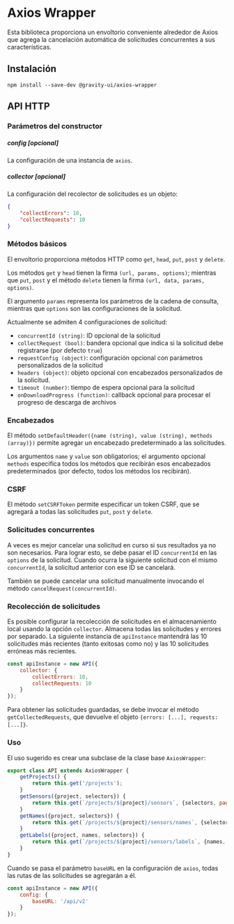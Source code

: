 # Axios Wrapper
Esta biblioteca proporciona un envoltorio conveniente alrededor de Axios que agrega la cancelación automática de solicitudes concurrentes a sus características.

## Instalación

```shell
npm install --save-dev @gravity-ui/axios-wrapper
```

## API HTTP

### Parámetros del constructor

##### config [opcional]
La configuración de una instancia de `axios`.

##### collector [opcional]
La configuración del recolector de solicitudes es un objeto:
```json
{
    "collectErrors": 10,
    "collectRequests": 10
}
```

### Métodos básicos
El envoltorio proporciona métodos HTTP como `get`, `head`, `put`, `post` y `delete`.

Los métodos `get` y `head` tienen la firma `(url, params, options)`; mientras que `put`, `post` y el método `delete` tienen la firma `(url, data, params, options)`.

El argumento `params` representa los parámetros de la cadena de consulta, mientras que `options` son las configuraciones de la solicitud.

Actualmente se admiten 4 configuraciones de solicitud:
- `concurrentId (string)`: ID opcional de la solicitud
- `collectRequest (bool)`: bandera opcional que indica si la solicitud debe registrarse (por defecto `true`)
- `requestConfig (object)`: configuración opcional con parámetros personalizados de la solicitud
- `headers (object)`: objeto opcional con encabezados personalizados de la solicitud.
- `timeout (number)`: tiempo de espera opcional para la solicitud
- `onDownloadProgress (function)`: callback opcional para procesar el progreso de descarga de archivos

### Encabezados
El método `setDefaultHeader({name (string), value (string), methods (array)})` permite agregar un encabezado predeterminado a las solicitudes.

Los argumentos `name` y `value` son obligatorios; el argumento opcional `methods` especifica todos los métodos que recibirán esos encabezados predeterminados (por defecto, todos los métodos los recibirán).

### CSRF
El método `setCSRFToken` permite especificar un token CSRF, que se agregará a todas las solicitudes `put`, `post` y `delete`.

### Solicitudes concurrentes
A veces es mejor cancelar una solicitud en curso si sus resultados ya no son necesarios. Para lograr esto, se debe pasar el ID `concurrentId` en las `options` de la solicitud. Cuando ocurra la siguiente solicitud con el mismo `concurrentId`, la solicitud anterior con ese ID se cancelará.

También se puede cancelar una solicitud manualmente invocando el método `cancelRequest(concurrentId)`.

### Recolección de solicitudes
Es posible configurar la recolección de solicitudes en el almacenamiento local usando la opción `collector`. Almacena todas las solicitudes y errores por separado. La siguiente instancia de `apiInstance` mantendrá las 10 solicitudes más recientes (tanto exitosas como no) y las 10 solicitudes erróneas más recientes.
```javascript
const apiInstance = new API({
    collector: {
        collectErrors: 10,
        collectRequests: 10
    }
});
```

Para obtener las solicitudes guardadas, se debe invocar el método `getCollectedRequests`, que devuelve el objeto `{errors: [...], requests: [...]}`.

### Uso
El uso sugerido es crear una subclase de la clase base `AxiosWrapper`:
```javascript
export class API extends AxiosWrapper {
    getProjects() {
        return this.get('/projects');
    }
    getSensors({project, selectors}) {
        return this.get(`/projects/${project}/sensors`, {selectors, pageSize: 200});
    }
    getNames({project, selectors}) {
        return this.get(`/projects/${project}/sensors/names`, {selectors});
    }
    getLabels({project, names, selectors}) {
        return this.get(`/projects/${project}/sensors/labels`, {names, selectors});
    }
}
```

Cuando se pasa el parámetro `baseURL` en la configuración de `axios`, todas las rutas de las solicitudes se agregarán a él.
```javascript
const apiInstance = new API({
    config: {
        baseURL: '/api/v2'
    }
});
```